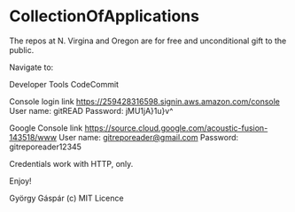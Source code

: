 # CollectionOfApplications

The repos at N. Virgina and Oregon are for free and unconditional gift to the public.

Navigate to:

Developer Tools
  CodeCommit

Console login link
https://259428316598.signin.aws.amazon.com/console
User name: 
gitREAD
Password:
jMU1jA}1u}v^

Google Console link
https://source.cloud.google.com/acoustic-fusion-143518/www
User name:
gitreporeader@gmail.com
Password:
gitreporeader12345

Credentials work with HTTP, only.

Enjoy!

György Gáspár (c) MIT Licence
